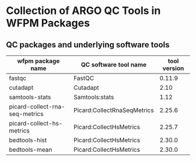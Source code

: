 # Collection of ARGO QC Tools in WFPM Packages

## QC packages and underlying software tools

| wfpm package name | QC software tool name | tool version |
|-------------------|-----------------------|--------------|
| fastqc            | FastQC                |  0.11.9      |
| cutadapt          | Cutadapt              |  2.10        |
| samtools-stats    | Samtools:stats        |  1.12        |
| picard-collect-rna-seq-metrics | Picard:CollectRnaSeqMetrics  | 2.25.6 |
| picard-collect-hs-metrics  | Picard:CollectHsMetrics | 2.25.7 |
| bedtools-hist  | Picard:CollectHsMetrics | 2.30.0 |
| bedtools-mean  | Picard:CollectHsMetrics | 2.30.0 |

